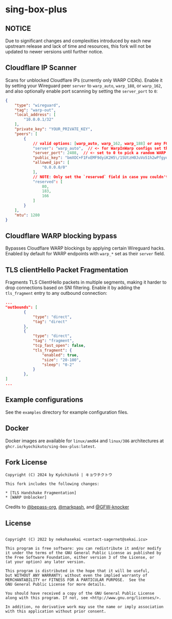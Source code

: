 # sing-box-plus

## NOTICE
Due to significant changes and complexities introduced by each new upstream release and lack of time and resources, this fork will not be updated to newer versions until further notice.

## Cloudflare IP Scanner

Scans for unblocked Cloudflare IPs (currently only WARP CIDRs).
Enable it by setting your Wireguard peer `server`  to `warp_auto`, `warp_188`, or `warp_162`, and also optionally enable port scanning by setting the `server_port` to `0`:

```json
{
    "type": "wireguard",
    "tag": "warp-out",
    "local_address": [
        "10.0.0.1/32"
    ],
    "private_key": "YOUR_PRIVATE_KEY",
    "peers": [
        {
            // valid options: [warp_auto, warp_162, warp_188] or any FQDN server
            "server": "warp_auto",  // <- for WarpInWarp configs set this to the original value `engage.cloudflareclient.com` to disable ip scanner and noise generator for the tunneled warp connection
            "server_port": 2408,  // <- set to 0 to pick a random WARP port or set it to a fixed port like this to scan endpoints only with this port
            "public_key": "bmXOC+F1FxEMF9dyiK2H5\/1SUtzH0JuVo51h2wPfgyo=",
            "allowed_ips": [
                "0.0.0.0/0"
            ],
            // NOTE: Only set the `reserved` field in case you couldn't connect without it!
            "reserved": [
                80,
                183,
                166
            ]
        }
    ],
    "mtu": 1280
}    
```

## Cloudflare WARP blocking bypass

Bypasses Cloudflare WARP blockings by applying certain Wireguard hacks.
Enabled by default for WARP endpoints with `warp_*` set as their `server` field.

## TLS clientHello Packet Fragmentation

Fragments TLS ClientHello packets in multiple segments, making it harder to drop connections based on SNI filtering.
Enable it by adding the `tls_fragment` entry to any outbound connection:

```json
...
"outbounds": [
        {
            "type": "direct",
            "tag": "direct"
        },
        {
            "type": "direct",
            "tag": "fragment",
            "tcp_fast_open": false,
            "tls_fragment": {
                "enabled": true,
                "size": "20-100",
                "sleep": "0-2"
            }
        },
]
...
```

## Example configurations

See the `examples` directory for example configuration files.

## Docker

Docker images are available for `linux/amd64` and `linux/386` architectures at `ghcr.io/kyochikuto/sing-box-plus:latest`.

## Fork License

```text
Copyright (C) 2024 by Kyōchikutō | キョウチクトウ 

This fork includes the following changes:

* [TLS Handshake Fragmentation]
* [WARP Unblocker]
```

Credits to [@bepass-org](https://github.com/bepass-org), [@markpash](https://github.com/markpash), and [@GFW-knocker](https://github.com/GFW-knocker)

## License

```text

Copyright (C) 2022 by nekohasekai <contact-sagernet@sekai.icu>

This program is free software: you can redistribute it and/or modify
it under the terms of the GNU General Public License as published by
the Free Software Foundation, either version 3 of the License, or
(at your option) any later version.

This program is distributed in the hope that it will be useful,
but WITHOUT ANY WARRANTY; without even the implied warranty of
MERCHANTABILITY or FITNESS FOR A PARTICULAR PURPOSE.  See the
GNU General Public License for more details.

You should have received a copy of the GNU General Public License
along with this program. If not, see <http://www.gnu.org/licenses/>.

In addition, no derivative work may use the name or imply association
with this application without prior consent.
```
